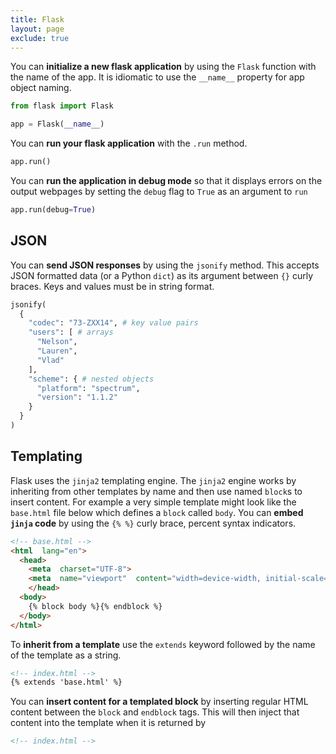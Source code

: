 ```yaml
---
title: Flask
layout: page
exclude: true
---
```


You can **initialize a new flask application** by using the `Flask` function with the name of the app. It is idiomatic to use the `__name__` property for app object naming.
```py
from flask import Flask 

app = Flask(__name__)
```

You can **run your flask application** with the `.run` method.
```py
app.run()
```

You can **run the application in debug mode** so that it displays errors on the output webpages by setting the `debug` flag to `True` as an argument to `run`
```py
app.run(debug=True)
```

## JSON

You can **send JSON responses** by using the `jsonify` method. This accepts JSON formatted data (or a Python `dict`) as its argument between `{}` curly braces. Keys and values must be in string format.
```py
jsonify(
  {
    "codec": "73-ZXX14", # key value pairs
    "users": [ # arrays
      "Nelson",
      "Lauren",
      "Vlad"
    ],
    "scheme": { # nested objects
      "platform": "spectrum",
      "version": "1.1.2"
    }
  }
)
```

## Templating

Flask uses the `jinja2` templating engine. The `jinja2` engine works by inheriting from other templates by name and then use named `block`s to insert content. For example a very simple template might look like the `base.html` file below which defines a `block` called `body`. You can **embed `jinja` code** by using the `{% %}` curly brace, percent syntax indicators.

```html
<!-- base.html -->
<html  lang="en">
  <head>
    <meta  charset="UTF-8">
    <meta  name="viewport"  content="width=device-width, initial-scale=1.0">
    </head>
  <body>
    {% block body %}{% endblock %}
  </body>
</html>
```

To **inherit from a template** use the `extends` keyword followed by the name of the template as a string.
```html
<!-- index.html -->
{% extends 'base.html' %}
```

You can **insert content for a templated block** by inserting regular HTML content between the `block` and `endblock` tags. This will then inject that content into the template when it is returned by 
```html
<!-- index.html -->
```
<!--stackedit_data:
eyJoaXN0b3J5IjpbMTIzMDgwNzA1LC05Nzk5MzI3NDcsMTgzOT
c2MTMxMiwtMjU3NzkzNDgwLDI1OTYzODIwOF19
-->